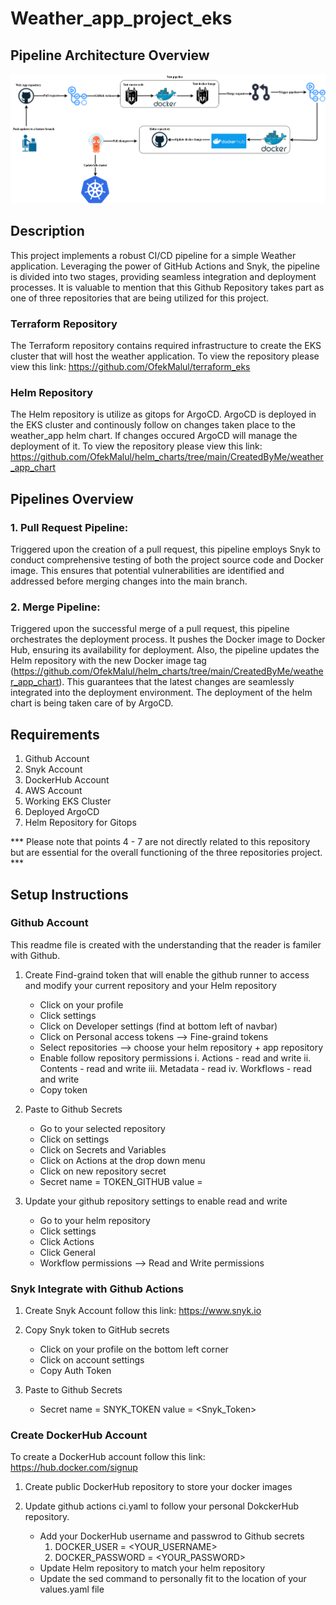 # Weather_app_project_eks

## Pipeline Architecture Overview
![CI-CD pipeline](CI_CD_Pipeline.png)

## Description
This project implements a robust CI/CD pipeline for a simple Weather application. Leveraging the power of GitHub Actions and Snyk, the pipeline is divided into two stages, providing seamless integration and deployment processes. It is valuable to mention that this Github Repository takes part as one of three repositories that are being utilized for this project.

### Terraform Repository
The Terraform repository contains required infrastructure to create the EKS cluster that will host the weather application. 
To view the repository please view this link: https://github.com/OfekMalul/terraform_eks 

### Helm Repository
The Helm repository is utilize as gitops for ArgoCD. ArgoCD is deployed in the EKS cluster and continously follow on changes taken place to the weather_app helm chart. If changes occured ArgoCD will manage the deployment of it. 
To view the repository please view this link: https://github.com/OfekMalul/helm_charts/tree/main/CreatedByMe/weather_app_chart

## Pipelines Overview
### 1. Pull Request Pipeline:
Triggered upon the creation of a pull request, this pipeline employs Snyk to conduct comprehensive testing of both the project source code and Docker image. This ensures that potential vulnerabilities are identified and addressed before merging changes into the main branch.

### 2. Merge Pipeline:
Triggered upon the successful merge of a pull request, this pipeline orchestrates the deployment process. It pushes the Docker image to Docker Hub, ensuring its availability for deployment. Also, the pipeline updates the Helm repository with the new Docker image tag (https://github.com/OfekMalul/helm_charts/tree/main/CreatedByMe/weather_app_chart). This guarantees that the latest changes are seamlessly integrated into the deployment environment. The deployment of the helm chart is being taken care of by ArgoCD.

## Requirements
1. Github Account
2. Snyk Account
3. DockerHub Account
4. AWS Account
5. Working EKS Cluster
6. Deployed ArgoCD
7. Helm Repository for Gitops

*** Please note that points 4 - 7 are not directly related to this repository but are essential for the overall functioning of the three repositories project. ***

## Setup Instructions

### Github Account
This readme file is created with the understanding that the reader is familer with Github.

1. Create Find-graind token that will enable the github runner to access and modify your current repository and your Helm repository
    - Click on your profile
    - Click settings
    - Click on Developer settings (find at bottom left of navbar)
    - Click on Personal access tokens --> Fine-graind tokens
    - Select repositories --> choose your helm repository + app repository
    - Enable follow repository permissions
        i. Actions - read and write
        ii. Contents - read and write
        iii. Metadata - read
        iv. Workflows - read and write
    - Copy token

2. Paste to Github Secrets
    - Go to your selected repository
    - Click on settings
    - Click on Secrets and Variables
    - Click on Actions at the drop down menu
    - Click on new repository secret
    - Secret name = TOKEN_GITHUB value = <fine-graind-token>

3. Update your github repository settings to enable read and write
    - Go to your helm repository
    - Click settings
    - Click Actions
    - Click General
    - Workflow permissions --> Read and Write permissions

### Snyk Integrate with Github Actions
1. Create Snyk Account follow this link: 
https://www.snyk.io

2. Copy Snyk token to GitHub secrets
    - Click on your profile on the bottom left corner
    - Click on account settings
    - Copy Auth Token

3. Paste to Github Secrets
    - Secret name = SNYK_TOKEN value = <Snyk_Token>

### Create DockerHub Account
To create a DockerHub account follow this link: 
https://hub.docker.com/signup


1. Create public DockerHub repository to store your docker images

2. Update github actions ci.yaml to follow your personal DokckerHub repository.
    - Add your DockerHub username and passwrod to Github secrets
        1. DOCKER_USER = <YOUR_USERNAME>
        2. DOCKER_PASSWORD = <YOUR_PASSWORD>
    - Update Helm repository to match your helm repository
    - Update the sed command to personally fit to the location of your values.yaml file
 